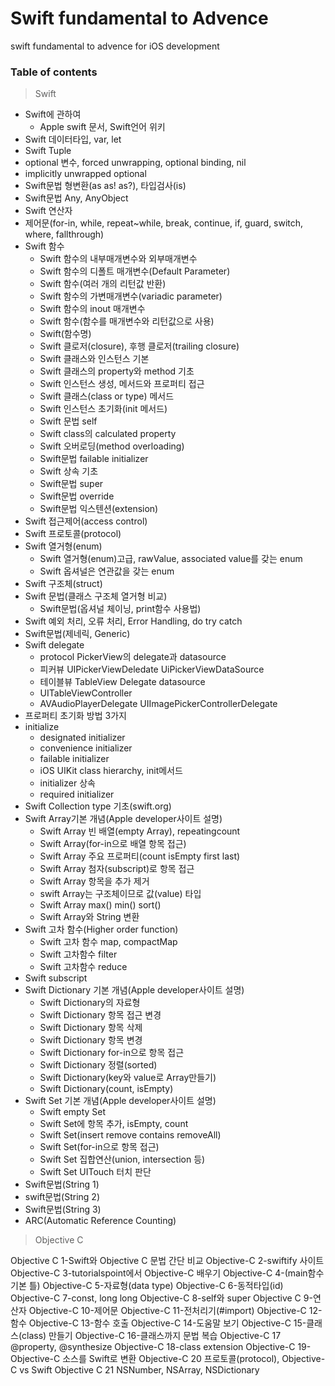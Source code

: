 # Swift fundamental to Advence
swift fundamental to advence for iOS development

### Table of contents

> Swift
- Swift에 관하여
  - Apple swift 문서, Swift언어 위키
- Swift 데이터타입, var, let
- Swift Tuple
- optional 변수, forced unwrapping, optional binding, nil
- implicitly unwrapped optional
- Swift문법 형변환(as as! as?),  타입검사(is)
- Swift문법 Any, AnyObject
- Swift 연산자
- 제어문(for-in, while, repeat~while, break, continue, if, guard, switch, where, fallthrough)
- Swift 함수
  - Swift 함수의 내부매개변수와 외부매개변수
  - Swift 함수의 디폴트 매개변수(Default Parameter)
  - Swift 함수(여러 개의 리턴값 반환)
  - Swift 함수의 가변매개변수(variadic parameter)
  - Swift 함수의 inout 매개변수
  - Swift 함수(함수를 매개변수와 리턴값으로 사용)
  - Swift(함수명)
  - Swift 클로저(closure), 후행 클로저(trailing closure)
  - Swift 클래스와 인스턴스 기본
  - Swift 클래스의 property와 method 기초
  - Swift 인스턴스 생성, 메서드와 프로퍼티 접근
  - Swift 클래스(class or type) 메서드
  - Swift 인스턴스 초기화(init 메서드)
  - Swift 문법 self
  - Swift class의 calculated property
  - Swift 오버로딩(method overloading)
  - Swift문법 failable initializer
  - Swift 상속 기초
  - Swift문법 super
  - Swift문법 override
  - Swift문법 익스텐션(extension)
- Swift 접근제어(access control)
- Swift 프로토콜(protocol)
- Swift 열거형(enum)
  - Swift 열거형(enum)고급, rawValue, associated value를 갖는 enum
  - Swift 옵셔널은 연관값을 갖는 enum
- Swift 구조체(struct)
- Swift 문법(클래스 구조체 열거형 비교)
  - Swift문법(옵셔널 체이닝, print함수 사용법)
- Swift 예외 처리, 오류 처리, Error Handling, do try catch
- Swift문법(제네릭, Generic)
- Swift delegate
  - protocol PickerView의 delegate과 datasource
  - 피커뷰 UIPickerViewDeledate UiPickerViewDataSource
  - 테이블뷰 TableView Delegate datasource
  - UITableViewController
  - AVAudioPlayerDelegate UIImagePickerControllerDelegate
- 프로퍼티 초기화 방법 3가지
- initialize
  - designated initializer
  - convenience initializer
  - failable initializer
  - iOS UIKit class hierarchy, init메서드
  - initializer 상속
  - required initializer
- Swift Collection type 기초(swift.org)
- Swift Array기본 개념(Apple developer사이트 설명)
  - Swift Array 빈 배열(empty Array),  repeatingcount
  - Swift Array(for-in으로 배열 항목 접근)
  - Swift Array 주요 프로퍼티(count isEmpty first last)
  - Swift Array  첨자(subscript)로 항목 접근
  - Swift Array 항목을 추가 제거
  - swift Array는 구조체이므로 값(value) 타입
  - Swift Array max() min() sort()
  - Swift Array와 String 변환
- Swift 고차 함수(Higher order function)
  - Swift 고차 함수 map, compactMap
  - Swift 고차함수 filter
  - Swift 고차함수 reduce
- Swift subscript
- Swift Dictionary 기본 개념(Apple developer사이트 설명)
  - Swift Dictionary의 자료형
  - Swift Dictionary 항목 접근 변경
  - Swift Dictionary 항목 삭제
  - Swift Dictionary 항목 변경
  - Swift Dictionary for-in으로 항목 접근
  - Swift Dictionary 정렬(sorted)
  - Swift Dictionary(key와 value로 Array만들기)
  - Swift Dictionary(count, isEmpty)
- Swift Set 기본 개념(Apple developer사이트 설명)
  - Swift empty Set
  - Swift Set에 항목 추가, isEmpty, count
  - Swift Set(insert remove contains removeAll)
  - Swift Set(for-in으로 항목 접근)
  - Swift Set 집합연산(union, intersection 등)
  - Swift Set UITouch 터치 판단
- Swift문법(String 1)
- swift문법(String 2)
- Swift문법(String 3)
- ARC(Automatic Reference Counting)

> Objective C

Objective C 1-Swift와 Objective C 문법 간단 비교
Objective-C 2-swiftify 사이트
Objective-C 3-tutorialspoint에서 Objective-C 배우기
Objective-C 4-(main함수 기본 틀)
Objective-C 5-자료형(data type)
Objective-C 6-동적타입(id)
Objective-C 7-const, long long
Objective-C 8-self와 super
Objective C 9-연산자
Objective-C 10-제어문
Objective-C 11-전처리기(#import)
Objective-C 12-함수
Objective-C 13-함수 호출
Objective-C 14-도움말 보기
Objective-C 15-클래스(class) 만들기
Objective-C 16-클래스까지 문법 복습
Objective-C 17  @property, @synthesize
Objective-C 18-class extension
Objective-C 19-Objective-C 소스를 Swift로 변환
Objective-C 20  프로토콜(protocol), Objective-C  vs Swift
Objective C 21 NSNumber, NSArray, NSDictionary
